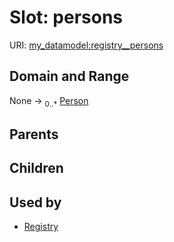 
# Slot: persons




URI: [my_datamodel:registry__persons](https://w3id.org/my_org/my_datamodelregistry__persons)


## Domain and Range

None &#8594;  <sub>0..\*</sub> [Person](Person.md)

## Parents


## Children


## Used by

 * [Registry](Registry.md)
